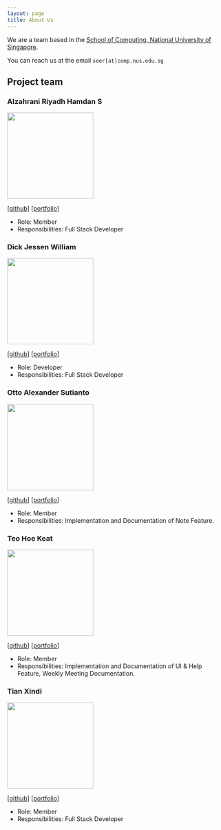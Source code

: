 ```yaml
---
layout: page
title: About Us
---
```


We are a team based in the [School of Computing, National University of Singapore](http://www.comp.nus.edu.sg).

You can reach us at the email `seer[at]comp.nus.edu.sg`

## Project team

### Alzahrani Riyadh Hamdan S

<img src="images/riyadh-h.png" width="200px">

[[github](https://github.com/riyadh-h)]
[[portfolio](team/riyadh-h.md)]

* Role: Member
* Responsibilities: Full Stack Developer

### Dick Jessen William

<img src="images/jessen11.png" width="200px">

[[github](http://github.com/jessen11)]
[[portfolio](team/johndoe.md)]

* Role: Developer
* Responsibilities: Full Stack Developer

### Otto Alexander Sutianto

<img src="images/godjuansan.png" width="200px">

[[github](http://github.com/godjuansan)]
[[portfolio](team/godjuansan.md)]

* Role: Member
* Responsibilities: Implementation and Documentation of Note Feature.

### Teo Hoe Keat

<img src="images/teohoekeat.png" width="200px">

[[github](http://github.com/teohoekeat)]
[[portfolio](team/teohoekeat.md)]

* Role: Member
* Responsibilities: Implementation and Documentation of UI & Help Feature, Weekly Meeting Documentation. 

### Tian Xindi

<img src="images/xinditian.png" width="200px">

[[github](http://github.com/XindiTian)]
[[portfolio](team/johndoe.md)]

* Role: Member
* Responsibilities: Full Stack Developer
